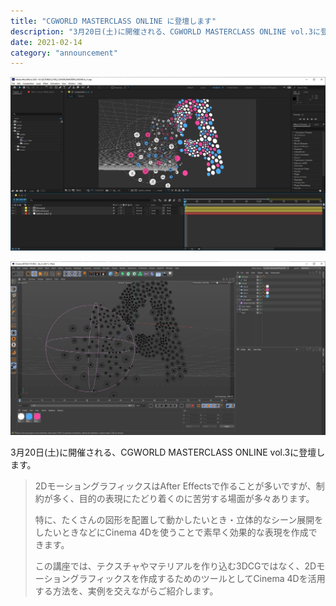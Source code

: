 ```yaml
---
title: "CGWORLD MASTERCLASS ONLINE に登壇します"
description: "3月20日(土)に開催される、CGWORLD MASTERCLASS ONLINE vol.3に登壇します。"
date: 2021-02-14
category: "announcement"
---
```


![](./cgwmasterclass/image-1.png)

![](./cgwmasterclass/image-2.png)

3月20日(土)に開催される、CGWORLD MASTERCLASS ONLINE vol.3に登壇します。

> 2DモーショングラフィックスはAfter Effectsで作ることが多いですが、制約が多く、目的の表現にたどり着くのに苦労する場面が多々あります。
>
> 特に、たくさんの図形を配置して動かしたいとき・立体的なシーン展開をしたいときなどにCinema 4Dを使うことで素早く効果的な表現を作成できます。
>
> この講座では、テクスチャやマテリアルを作り込む3DCGではなく、2Dモーショングラフィックスを作成するためのツールとしてCinema 4Dを活用する方法を、実例を交えながらご紹介します。
